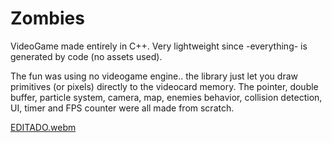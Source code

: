 # Zombies 
VideoGame made entirely in C++. Very lightweight since -everything- is generated by code (no assets used).

The fun was using no videogame engine.. the library just let you draw primitives (or pixels) directly to the videocard memory. The pointer, double buffer, particle system, camera, map, enemies behavior, collision detection, UI, timer and FPS counter were all made from scratch.

[EDITADO.webm](https://user-images.githubusercontent.com/11531065/194117559-d38b9a5a-7bc2-4d2e-922b-dc1449b1f94f.webm)
